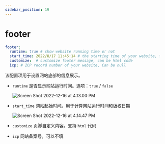 ```yaml
---
sidebar_position: 19
---
```



# footer

```yaml
footer:
  runtime: true # show website running time or not
  start_time: 2022/8/17 11:45:14 # the starting time of your website, format: yyyy/mm/dd hh:mm:ss
  customize:  # customize footer message, can be html code
  icp: # ICP record number of your website, Can be null
```

该配置项用于设置网站底部的信息展示。

- `runtime` 是否显示网站运行时间。选项：`true` / `false`

  ![Screen Shot 2022-12-16 at 4.13.00 PM](https://evan.beee.top/img/Screen%20Shot%202022-12-16%20at%204.13.00%20PM.png)

- `start_time` 网站起始时间。用于计算网站运行时间和版权日期

  ![Screen Shot 2022-12-16 at 4.14.47 PM](https://evan.beee.top/img/Screen%20Shot%202022-12-16%20at%204.14.47%20PM.png)

- `customize` 页脚自定义内容。支持 `html` 代码

- `icp` 网站备案号，可以不填
